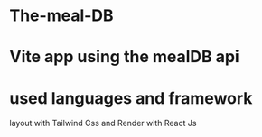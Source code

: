 # The-meal-DB
# Vite app using the mealDB api
# used languages and framework
layout with Tailwind Css and Render with React Js 
